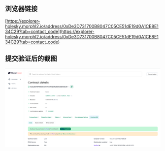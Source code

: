 ## 浏览器链接

[https://explorer-holesky.morphl2.io/address/0xDe3D731700B8047C05CE51dE19d0A1CE8E134C29?tab=contact_code](https://explorer-holesky.morphl2.io/address/0xDe3D731700B8047C05CE51dE19d0A1CE8E134C29?tab=contact_code)

## 提交验证后的截图

![image](./image.png)
